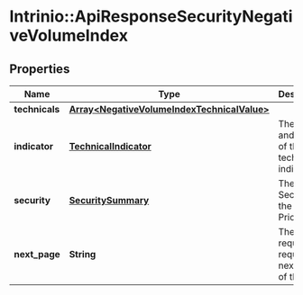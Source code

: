 # Intrinio::ApiResponseSecurityNegativeVolumeIndex

## Properties
Name | Type | Description | Notes
------------ | ------------- | ------------- | -------------
**technicals** | [**Array&lt;NegativeVolumeIndexTechnicalValue&gt;**](NegativeVolumeIndexTechnicalValue.md) |  | [optional] 
**indicator** | [**TechnicalIndicator**](TechnicalIndicator.md) | The name and symbol of the technical indicator | [optional] 
**security** | [**SecuritySummary**](SecuritySummary.md) | The Security of the Stock Price | [optional] 
**next_page** | **String** | The token required to request the next page of the data | [optional] 


